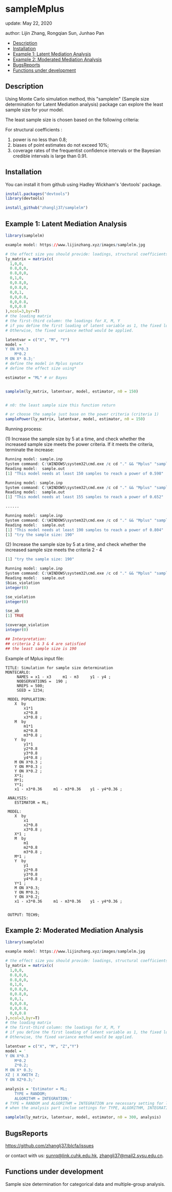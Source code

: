 
# sampleMplus

update: May 22, 2020

author: Lijin Zhang, Rongqian Sun, Junhao Pan

* [Description](#Description)
* [Installation](#Installation)
* [Example 1: Latent Mediation Analysis](#Example-1-Latent-Mediation-Analysis)
* [Example 2: Moderated Mediation Analysis](#Example-2-Moderated-Mediation-Analysis)
* [BugsReports](#BugsReports)
* [Functions under development](#functions-under-development)

## Description

Using Monte Carlo simulation method, this "samplelm" (Sample size determination for Latent Mediation analysis) package can explore the least sample size for your model.



The least sample size is chosen based on the following criteria:

For structural coefficients :

1. power is no less than 0.8;
2. biases of point estimates do not exceed 10%;
3. coverage rates of the frequentist confidence intervals or the Bayesian credible intervals is large than 0.91.



## Installation

You can install it  from github using Hadley Wickham's 'devtools' package. 

```r
install.packages("devtools")
library(devtools)

install_github("zhanglj37/samplelm")
```


## Example 1: Latent Mediation Analysis

```r
library(samplelm)

example model: https://www.lijinzhang.xyz/images/samplelm.jpg

# the effect size you should provide: loadings, structural coefficients
ly_matrix = matrix(c(
  1,0,0,
  0.8,0,0,
  0.8,0,0,
  0,1,0,
  0,0.8,0,
  0,0.8,0,
  0,0,1,
  0,0,0.8,
  0,0,0.8,
  0,0,0.8
),ncol=3,byr=T)
# the loading matrix
# the first-third column: the loadings for X, M, Y
# if you define the first loading of latent variable as 1, the fixed loading method would be used for model identification. 
# Otherwise, the fixed variance method would be applied.

latentvar = c("X", "M", "Y")
model = '
Y ON X*0.3
	M*0.2
M ON X* 0.3;'
# define the model in Mplus synatx
# define the effect size using*

estimator = "ML" # or Bayes


samplelm(ly_matrix, latentvar, model, estimator, n0 = 150)


# n0: the least sample size this function return

# or choose the sample just base on the power criteria (criteria 1)
samplePower(ly_matrix, latentvar, model, estimator, n0 = 150)
```

Running process:

(1) Increase the sample size by 5 at a time, and check whether the increased sample size meets the power criteria. If it meets the criteria, terminate the increase: 

```r
Running model: sample.inp 
System command: C:\WINDOWS\system32\cmd.exe /c cd "." && "Mplus" "sample.inp" 
Reading model:  sample.out 
[1] "This model needs at least 150 samples to reach a power of 0.598"

Running model: sample.inp 
System command: C:\WINDOWS\system32\cmd.exe /c cd "." && "Mplus" "sample.inp" 
Reading model:  sample.out 
[1] "This model needs at least 155 samples to reach a power of 0.652"

......

Running model: sample.inp 
System command: C:\WINDOWS\system32\cmd.exe /c cd "." && "Mplus" "sample.inp" 
Reading model:  sample.out 
[1] "This model needs at least 190 samples to reach a power of 0.804"
[1] "try the sample size: 190"
```

(2) Increase the sample size by 5 at a time, and check whether the increased sample size meets the criteria 2 - 4 

```r
[1] "try the sample size: 190"

Running model: sample.inp 
System command: C:\WINDOWS\system32\cmd.exe /c cd "." && "Mplus" "sample.inp" 
Reading model:  sample.out 
$bias_violation
integer(0)

$se_violation
integer(0)

$se_ab
[1] TRUE

$coverage_violation
integer(0)

## Interpretation:
## criteria 2 & 3 & 4 are satisfied
## the least sample size is 190

```



Example of Mplus input file:

```
TITLE: Simulation for sample size determination
MONTECARLO: 
	 NAMES = x1 - x3 	 m1 - m3 	 y1 - y4 ;
	 NOBSERVATIONS =  190 ; 
	 NREPS = 500; 
	 SEED = 1234; 

 MODEL POPULATION: 
	X  by 
		x1*1 
		x2*0.8 
		x3*0.8 ; 
	M  by 
		m1*1 
		m2*0.8 
		m3*0.8 ; 
	Y  by 
		y1*1 
		y2*0.8 
		y3*0.8 
		y4*0.8 ; 
	M ON X*0.3 ;
	Y ON M*0.3 ;
	Y ON X*0.2 ;
	X*1; 
	M*1; 
	Y*1; 
	x1 - x3*0.36 	 m1 - m3*0.36 	 y1 - y4*0.36 ;
	
 ANALYSIS:
	ESTIMATOR = ML; 

 MODEL: 
	X  by 
		x1 
		x2*0.8 
		x3*0.8 ; 
	X*1 ;
	M  by 
		m1 
		m2*0.8 
		m3*0.8 ; 
	M*1 ;
	Y  by 
		y1 
		y2*0.8 
		y3*0.8 
		y4*0.8 ; 
	Y*1 ;
	M ON X*0.3;
	Y ON M*0.3;
	Y ON X*0.2;
	x1 - x3*0.36 	 m1 - m3*0.36 	 y1 - y4*0.36 ;
	
	
 OUTPUT: TECH9;

```

## Example 2: Moderated Mediation Analysis

```r
library(samplelm)

example model: https://www.lijinzhang.xyz/images/samplelm.jpg

# the effect size you should provide: loadings, structural coefficients
ly_matrix = matrix(c(
  1,0,0,
  0.8,0,0,
  0.8,0,0,
  0,1,0,
  0,0.8,0,
  0,0.8,0,
  0,0,1,
  0,0,0.8,
  0,0,0.8,
  0,0,0.8
),ncol=3,byr=T)
# the loading matrix
# the first-third column: the loadings for X, M, Y
# if you define the first loading of latent variable as 1, the fixed loading method would be used for model identification. 
# Otherwise, the fixed variance method would be applied.

latentvar = c("X", "M", "Z","Y")
model = '
Y ON X*0.3
	M*0.2
	Z*0.2;
M ON X* 0.3;
XZ | X XWITH Z;
Y ON XZ*0.3;'

analysis = 'Estimator = ML;
	TYPE = RANDOM;
    ALGORITHM = INTEGRATION;'
# TYPE = RANDOM and ALGORITHM = INTEGRATION are necessary setting for latent moderation analysis.
# when the analysis part inclue settings for TYPE, ALGORITHM, INTEGRATION and so on, you need to define the analysis part using Mplus synatx.

samplelm(ly_matrix, latentvar, model, estimator, n0 = 300, analysis)

```

## BugsReports

https://github.com/zhanglj37/blcfa/issues

or contact with us: sunrq@link.cuhk.edu.hk, zhanglj37@mail2.sysu.edu.cn.

## Functions under development

Sample size determination for categorical data and multiple-group analysis.